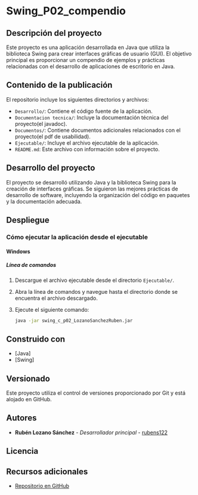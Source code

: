 # Swing_P02_compendio

## Descripción del proyecto

Este proyecto es una aplicación desarrollada en Java que utiliza la biblioteca Swing para crear interfaces gráficas de usuario (GUI). El objetivo principal es proporcionar un compendio de ejemplos y prácticas relacionadas con el desarrollo de aplicaciones de escritorio en Java.

## Contenido de la publicación

El repositorio incluye los siguientes directorios y archivos:

- `Desarrollo/`: Contiene el código fuente de la aplicación.
- `Documentacion tecnica/`: Incluye la documentación técnica del proyecto(el javadoc).
- `Documentos/`: Contiene documentos adicionales relacionados con el proyecto(el pdf de usabilidad).
- `Ejecutable/`: Incluye el archivo ejecutable de la aplicación.
- `README.md`: Este archivo con información sobre el proyecto.

## Desarrollo del proyecto

El proyecto se desarrolló utilizando Java y la biblioteca Swing para la creación de interfaces gráficas. Se siguieron las mejores prácticas de desarrollo de software, incluyendo la organización del código en paquetes y la documentación adecuada.

## Despliegue

### Cómo ejecutar la aplicación desde el ejecutable

#### Windows

##### Línea de comandos

1. Descargue el archivo ejecutable desde el directorio `Ejecutable/`.
2. Abra la línea de comandos y navegue hasta el directorio donde se encuentra el archivo descargado.
3. Ejecute el siguiente comando:

   ```bash
   java -jar swing_c_p02_LozanoSanchezRuben.jar
## Construido con

- [Java]
- [Swing]

## Versionado

Este proyecto utiliza el control de versiones proporcionado por Git y está alojado en GitHub.

## Autores

- **Rubén Lozano Sánchez** - *Desarrollador principal* - [rubens122](https://github.com/rubens122)

## Licencia



## Recursos adicionales

- [Repositorio en GitHub](https://github.com/rubens122/-Swing_P02_compendio)
